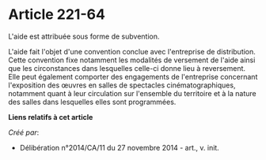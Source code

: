 # Article 221-64

L'aide est attribuée sous forme de subvention. 

L'aide fait l'objet d'une convention conclue avec l'entreprise de distribution. Cette convention fixe notamment les modalités
de versement de l'aide ainsi que les circonstances dans lesquelles celle-ci donne lieu à reversement. Elle peut également
comporter des engagements de l'entreprise concernant l'exposition des œuvres en salles de spectacles cinématographiques,
notamment quant à leur circulation sur l'ensemble du territoire et à la nature des salles dans lesquelles elles sont
programmées.

**Liens relatifs à cet article**

_Créé par_:

  - Délibération n°2014/CA/11 du 27 novembre 2014 - art., v. init.

